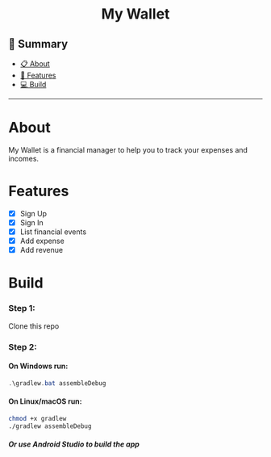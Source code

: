 <h1 align="center">My Wallet</h1>

## 📕 Summary

- [📋 About](#about)
- [📝 Features](#features)
- [💻 Build](#build)

<hr>

<!-- About -->

# About

<p align="left">My Wallet is a financial manager to help you to track your expenses and incomes. </p>


<!-- Features -->

# Features

- [x] Sign Up
- [x] Sign In
- [x] List financial events
- [x] Add expense
- [x] Add revenue

# Build
### Step 1:
Clone this repo

### Step 2:
#### On Windows run:
```powershell
.\gradlew.bat assembleDebug
```
#### On Linux/macOS run:
```bash
chmod +x gradlew
./gradlew assembleDebug
```
##### Or use Android Studio to build the app
 
